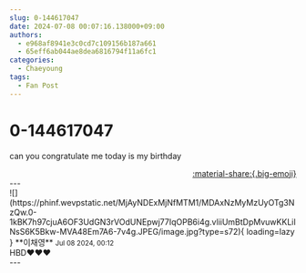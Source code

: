 ```yaml
---
slug: 0-144617047
date: 2024-07-08 00:07:16.138000+09:00
authors:
  - e968af8941e3c0cd7c109156b187a661
  - 65eff6ab044ae8dea6816794f11a6fc1
categories:
  - Chaeyoung
tags:
  - Fan Post
---
```


# 0-144617047

<div class="post-container" markdown="1">
<div class="content-container md-sidebar__scrollwrap" markdown="1">

can you congratulate me today is my birthday

</div>
</div>

<div style="text-align: right;" markdown="1">
<a href="https://weverse.io/fromis9/fanpost/0-144617047" style="text-align: right;">:material-share:{.big-emoji}</a>
</div>
---

<div class="comments-container md-sidebar__scrollwrap" markdown="1">
<div class="comment" markdown="1">
<div class='id-container' markdown="1">
![](https://phinf.wevpstatic.net/MjAyNDExMjNfMTM1/MDAxNzMyMzUyOTg3NzQw.0-1kBK7h97cjuA6OF3UdGN3rVOdUNEpwj77IqOPB6i4g.vliiUmBtDpMvuwKKLiINsS6K5Bkw-MVA48Em7A6-7v4g.JPEG/image.jpg?type=s72){ loading=lazy }
**<span class="artist">이채영</span>** <small>Jul 08 2024, 00:12</small><br>
</div>
<div class='comment-body' markdown="1">
HBD♥️♥️♥️
</div>
</div>
</div>
---
